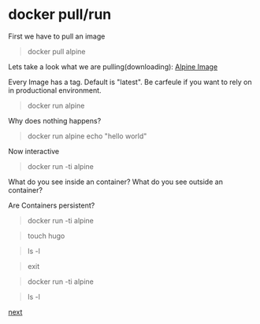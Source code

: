 # docker pull/run
First we have to pull an image
>docker pull alpine

Lets take a look what we are pulling(downloading):
[Alpine Image](https://hub.docker.com/_/alpine/) 

Every Image has a tag. Default is "latest". Be carfeule if you want to rely on in productional environment.

>docker run alpine

Why does nothing happens?

> docker run alpine echo "hello world"

Now interactive

> docker run -ti alpine

What do you see inside an container? What do you see outside an container?

Are Containers persistent?
> docker run -ti alpine

> touch hugo

> ls -l

> exit

> docker run -ti alpine

> ls -l

[next](https://github.com/JohnnyW74/docker-workshop/blob/master/docker_image_ps.md) 
